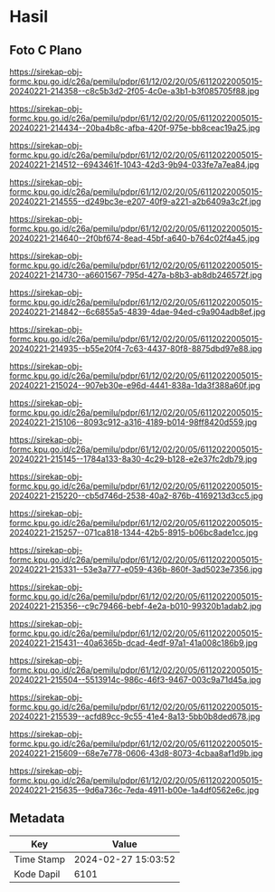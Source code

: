 # Hasil

## Foto C Plano

https://sirekap-obj-formc.kpu.go.id/c26a/pemilu/pdpr/61/12/02/20/05/6112022005015-20240221-214358--c8c5b3d2-2f05-4c0e-a3b1-b3f085705f88.jpg

https://sirekap-obj-formc.kpu.go.id/c26a/pemilu/pdpr/61/12/02/20/05/6112022005015-20240221-214434--20ba4b8c-afba-420f-975e-bb8ceac19a25.jpg

https://sirekap-obj-formc.kpu.go.id/c26a/pemilu/pdpr/61/12/02/20/05/6112022005015-20240221-214512--6943461f-1043-42d3-9b94-033fe7a7ea84.jpg

https://sirekap-obj-formc.kpu.go.id/c26a/pemilu/pdpr/61/12/02/20/05/6112022005015-20240221-214555--d249bc3e-e207-40f9-a221-a2b6409a3c2f.jpg

https://sirekap-obj-formc.kpu.go.id/c26a/pemilu/pdpr/61/12/02/20/05/6112022005015-20240221-214640--2f0bf674-8ead-45bf-a640-b764c02f4a45.jpg

https://sirekap-obj-formc.kpu.go.id/c26a/pemilu/pdpr/61/12/02/20/05/6112022005015-20240221-214730--a6601567-795d-427a-b8b3-ab8db246572f.jpg

https://sirekap-obj-formc.kpu.go.id/c26a/pemilu/pdpr/61/12/02/20/05/6112022005015-20240221-214842--6c6855a5-4839-4dae-94ed-c9a904adb8ef.jpg

https://sirekap-obj-formc.kpu.go.id/c26a/pemilu/pdpr/61/12/02/20/05/6112022005015-20240221-214935--b55e20f4-7c63-4437-80f8-8875dbd97e88.jpg

https://sirekap-obj-formc.kpu.go.id/c26a/pemilu/pdpr/61/12/02/20/05/6112022005015-20240221-215024--907eb30e-e96d-4441-838a-1da3f388a60f.jpg

https://sirekap-obj-formc.kpu.go.id/c26a/pemilu/pdpr/61/12/02/20/05/6112022005015-20240221-215106--8093c912-a316-4189-b014-98ff8420d559.jpg

https://sirekap-obj-formc.kpu.go.id/c26a/pemilu/pdpr/61/12/02/20/05/6112022005015-20240221-215145--1784a133-8a30-4c29-b128-e2e37fc2db79.jpg

https://sirekap-obj-formc.kpu.go.id/c26a/pemilu/pdpr/61/12/02/20/05/6112022005015-20240221-215220--cb5d746d-2538-40a2-876b-4169213d3cc5.jpg

https://sirekap-obj-formc.kpu.go.id/c26a/pemilu/pdpr/61/12/02/20/05/6112022005015-20240221-215257--071ca818-1344-42b5-8915-b06bc8ade1cc.jpg

https://sirekap-obj-formc.kpu.go.id/c26a/pemilu/pdpr/61/12/02/20/05/6112022005015-20240221-215331--53e3a777-e059-436b-860f-3ad5023e7356.jpg

https://sirekap-obj-formc.kpu.go.id/c26a/pemilu/pdpr/61/12/02/20/05/6112022005015-20240221-215356--c9c79466-bebf-4e2a-b010-99320b1adab2.jpg

https://sirekap-obj-formc.kpu.go.id/c26a/pemilu/pdpr/61/12/02/20/05/6112022005015-20240221-215431--40a6365b-dcad-4edf-97a1-41a008c186b9.jpg

https://sirekap-obj-formc.kpu.go.id/c26a/pemilu/pdpr/61/12/02/20/05/6112022005015-20240221-215504--5513914c-986c-46f3-9467-003c9a71d45a.jpg

https://sirekap-obj-formc.kpu.go.id/c26a/pemilu/pdpr/61/12/02/20/05/6112022005015-20240221-215539--acfd89cc-9c55-41e4-8a13-5bb0b8ded678.jpg

https://sirekap-obj-formc.kpu.go.id/c26a/pemilu/pdpr/61/12/02/20/05/6112022005015-20240221-215609--68e7e778-0606-43d8-8073-4cbaa8af1d9b.jpg

https://sirekap-obj-formc.kpu.go.id/c26a/pemilu/pdpr/61/12/02/20/05/6112022005015-20240221-215635--9d6a736c-7eda-4911-b00e-1a4df0562e6c.jpg


## Metadata

| Key        | Value               |
| ---------- | ------------------- |
| Time Stamp | 2024-02-27 15:03:52 |
| Kode Dapil | 6101                |



